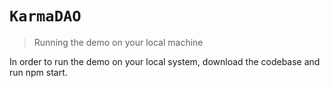# `KarmaDAO`

> Running the demo on your local machine

In order to run the demo on your local system, download the codebase and run npm start.
